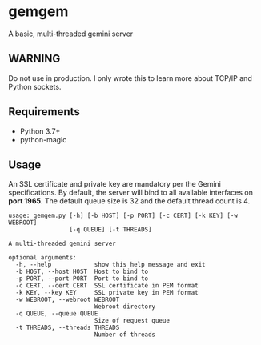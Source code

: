 # gemgem

A basic, multi-threaded gemini server

## WARNING

Do not use in production. I only wrote this to learn more about TCP/IP and Python sockets.

## Requirements

- Python 3.7+
- python-magic

## Usage

An SSL certificate and private key are mandatory per the Gemini specifications. By default, the server will bind to all available interfaces on **port 1965**. The default queue size is 32 and the default thread count is 4.

```
usage: gemgem.py [-h] [-b HOST] [-p PORT] [-c CERT] [-k KEY] [-w WEBROOT]
                 [-q QUEUE] [-t THREADS]

A multi-threaded gemini server

optional arguments:
  -h, --help            show this help message and exit
  -b HOST, --host HOST  Host to bind to
  -p PORT, --port PORT  Port to bind to
  -c CERT, --cert CERT  SSL certificate in PEM format
  -k KEY, --key KEY     SSL private key in PEM format
  -w WEBROOT, --webroot WEBROOT
                        Webroot directory
  -q QUEUE, --queue QUEUE
                        Size of request queue
  -t THREADS, --threads THREADS
                        Number of threads
```
